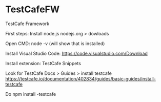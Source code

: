 # TestCafeFW
TestCafe Framework


First steps:
Install node.js
nodejs.org > dowloads

Open CMD:
node -v (will show that is installed)


Install Visual Studio Code:
https://code.visualstudio.com/Download

Install extension:
TestCafe Snippets

Look for TestCafe Docs > Guides > install testcafe
https://testcafe.io/documentation/402834/guides/basic-guides/install-testcafe

Do
npm install -testcafe